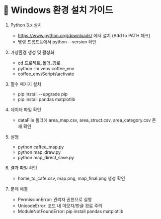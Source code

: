 # 🦟 Windows 환경 설치 가이드

1. Python 3.x 설치
   - https://www.python.org/downloads/ 에서 설치 (Add to PATH 체크)
   - 명령 프롬프트에서 python --version 확인

2. 가상환경 생성 및 활성화
   - cd 프로젝트_폴더_경로
   - python -m venv coffee_env
   - coffee_env\Scripts\activate

3. 필수 패키지 설치
   - pip install --upgrade pip
   - pip install pandas matplotlib

4. 데이터 파일 확인
   - dataFile 폴더에 area_map.csv, area_struct.csv, area_category.csv 존재 확인

5. 실행
   - python caffee_map.py
   - python map_draw.py
   - python map_direct_save.py

6. 결과 파일 확인
   - home_to_cafe.csv, map.png, map_final.png 생성 확인

7. 문제 해결
   - PermissionError: 관리자 권한으로 실행
   - UnicodeError: 코드 내 이모지/한글 경로 주의
   - ModuleNotFoundError: pip install pandas matplotlib 